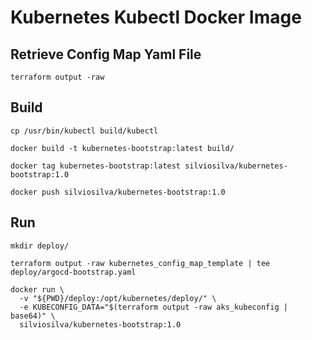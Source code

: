 # Kubernetes Kubectl Docker Image

## Retrieve Config Map Yaml File

```shell
terraform output -raw 
```

## Build

```shell
cp /usr/bin/kubectl build/kubectl

docker build -t kubernetes-bootstrap:latest build/

docker tag kubernetes-bootstrap:latest silviosilva/kubernetes-bootstrap:1.0

docker push silviosilva/kubernetes-bootstrap:1.0
```

## Run

```shell
mkdir deploy/

terraform output -raw kubernetes_config_map_template | tee deploy/argocd-bootstrap.yaml

docker run \
  -v "${PWD}/deploy:/opt/kubernetes/deploy/" \
  -e KUBECONFIG_DATA="$(terraform output -raw aks_kubeconfig | base64)" \
  silviosilva/kubernetes-bootstrap:1.0
```
